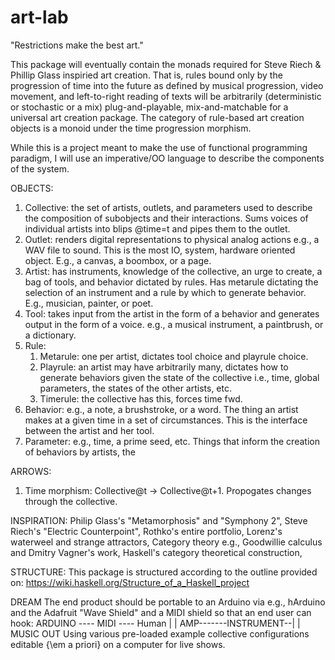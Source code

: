 # art-lab

"Restrictions make the best art."

This package will eventually contain the monads required for
    Steve Riech & Phillip Glass inspiried art creation.
    That is, rules bound only by the progression of time
    into the future as defined by musical progression,
    video movement, and left-to-right reading of texts will
    be arbitrarily (deterministic or stochastic or a mix)
    plug-and-playable, mix-and-matchable for a universal
    art creation package. The category of rule-based
    art creation objects is a monoid under the time
    progression morphism.

While this is a project meant to make the use of functional
    programming paradigm, I will use an imperative/OO
    language to describe the components of the system.

OBJECTS:
1. Collective: the set of artists, outlets, and parameters
    used to describe the composition of subobjects and their
    interactions. Sums voices of individual artists into
    blips @time=t and pipes them to the outlet.
2. Outlet: renders digital representations to physical
    analog actions e.g., a WAV file to sound. This is
    the most IO, system, hardware oriented object.
    E.g., a canvas, a boombox, or a page.
3. Artist: has instruments, knowledge of the collective,
    an urge to create, a bag of tools, and behavior 
    dictated by rules. Has metarule dictating the selection
    of an instrument and a rule by which to generate
    behavior. E.g., musician, painter, or poet.
4. Tool: takes input from the artist in the form of a
    behavior and generates output in the form of a voice.
    e.g., a musical instrument, a paintbrush, or a
    dictionary.
5. Rule:
    1. Metarule: one per artist, dictates tool choice 
        and playrule choice.
    2. Playrule: an artist may have arbitrarily many,
        dictates how to generate behaviors given
        the state of the collective i.e., time, global
        parameters, the states of the other artists, etc.
    3. Timerule: the collective has this, forces time fwd.
6. Behavior: e.g., a note, a brushstroke, or a word. The
    thing an artist makes at a given time in a set of
    circumstances. This is the interface between the artist
    and her tool.
7. Parameter: e.g., time, a prime seed, etc. Things that
    inform the creation of behaviors by artists, the

ARROWS:
1. Time morphism: Collective@t -> Collective@t+1.
    Propogates changes through the collective.

INSPIRATION:
Philip Glass's "Metamorphosis" and "Symphony 2",
Steve Riech's "Electric Counterpoint",
Rothko's entire portfolio,
Lorenz's waterweel and strange attractors,
Category theory e.g., Goodwillie calculus and
    Dmitry Vagner's work,
Haskell's category theoretical construction,

STRUCTURE:
This package is structured according to the outline provided
    on:
    https://wiki.haskell.org/Structure_of_a_Haskell_project

DREAM
The end product should be portable to an Arduino
    via e.g., hArduino and the Adafruit "Wave Shield"
    and a MIDI shield so that an end user can hook:
    ARDUINO ---- MIDI ---- Human
       |                    |
      AMP-------INSTRUMENT--|
       |
    MUSIC OUT
    Using various pre-loaded example collective configurations
    editable {\em a priori} on a computer for live shows.

